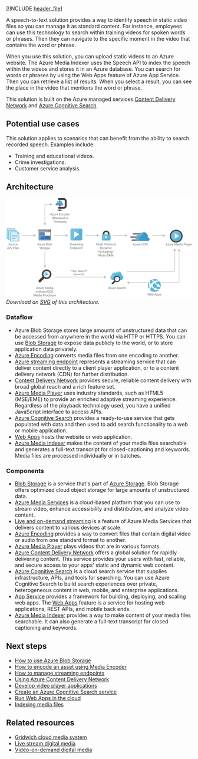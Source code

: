 [!INCLUDE [header_file](../../../includes/sol-idea-header.md)]

A speech-to-text solution provides a way to identify speech in static video files so you can manage it as standard content. For instance, employees can use this technology to search within training videos for spoken words or phrases. Then they can navigate to the specific moment in the video that contains the word or phrase.

When you use this solution, you can upload static videos to an Azure website. The Azure Media Indexer uses the Speech API to index the speech within the videos and stores it in an Azure database. You can search for words or phrases by using the Web Apps feature of Azure App Service. Then you can retrieve a list of results. When you select a result, you can see the place in the video that mentions the word or phrase.

This solution is built on the Azure managed services [Content Delivery Network](https://azure.microsoft.com/services/cdn) and [Azure Cognitive Search](https://azure.microsoft.com/services/search).

## Potential use cases

This solution applies to scenarios that can benefit from the ability to search recorded speech. Examples include:

- Training and educational videos.
- Crime investigations.
- Customer service analysis.

## Architecture

![Architecture diagram shows the flow from the source through Azure blob storage and live encoder to the streaming endpoint.](../media/digital-media-speech-text.png)
*Download an [SVG](../media/digital-media-speech-text.svg) of this architecture.*

### Dataflow

- Azure Blob Storage stores large amounts of unstructured data that can be accessed from anywhere in the world via HTTP or HTTPS. You can use [Blob Storage](/azure/storage/blobs/storage-blobs-introduction) to expose data publicly to the world, or to store application data privately.
- [Azure Encoding](/azure/media-services/latest/encode-concept) converts media files from one encoding to another.
- [Azure streaming endpoint](/azure/media-services/latest/media-services-overview) represents a streaming service that can deliver content directly to a client player application, or to a content delivery network (CDN) for further distribution.
- [Content Delivery Network](/azure/frontdoor/front-door-overview) provides secure, reliable content delivery with broad global reach and a rich feature set.
- [Azure Media Player](/azure/media-services/latest/media-services-overview) uses industry standards, such as HTML5 (MSE/EME) to provide an enriched adaptive streaming experience. Regardless of the playback technology used, you have a unified JavaScript interface to access APIs.
- [Azure Cognitive Search](/azure/search) provides a ready-to-use service that gets populated with data and then used to add search functionality to a web or mobile application.
- [Web Apps](/azure/app-service/overview) hosts the website or web application.
- [Azure Media Indexer](/azure/media-services/previous/media-services-index-content) makes the content of your media files searchable and generates a full-text transcript for closed-captioning and keywords. Media files are processed individually or in batches.

### Components

- [Blob Storage](https://azure.microsoft.com/services/storage/blobs) is a service that's part of [Azure Storage](https://azure.microsoft.com/products/category/storage). Blob Storage offers optimized cloud object storage for large amounts of unstructured data.
- [Azure Media Services](https://azure.microsoft.com/services/media-services) is a cloud-based platform that you can use to stream video, enhance accessibility and distribution, and analyze video content.
- [Live and on-demand streaming](https://azure.microsoft.com/services/media-services/live-on-demand) is a feature of Azure Media Services that delivers content to various devices at scale.
- [Azure Encoding](https://azure.microsoft.com/services/media-services/encoding) provides a way to convert files that contain digital video or audio from one standard format to another.
- [Azure Media Player](https://azure.microsoft.com/services/media-services/media-player) plays videos that are in various formats.
- [Azure Content Delivery Network](https://azure.microsoft.com/services/cdn) offers a global solution for rapidly delivering content. This service provides your users with fast, reliable, and secure access to your apps' static and dynamic web content.
- [Azure Cognitive Search](https://azure.microsoft.com/services/search) is a cloud search service that supplies infrastructure, APIs, and tools for searching. You can use Azure Cognitive Search to build search experiences over private, heterogeneous content in web, mobile, and enterprise applications.
- [App Service](https://azure.microsoft.com/en-us/services/app-service/) provides a framework for building, deploying, and scaling web apps. The [Web Apps](https://azure.microsoft.com/en-us/services/app-service/web/) feature is a service for hosting web applications, REST APIs, and mobile back ends.
- [Azure Media Indexer](https://azure.microsoft.com/services/media-services/media-indexer) provides a way to make content of your media files searchable. It can also generate a full-text transcript for closed captioning and keywords.

## Next steps

- [How to use Azure Blob Storage](/azure/storage/blobs/storage-blob-dotnet-get-started)
- [How to encode an asset using Media Encoder](/azure/media-services/previous/media-services-dotnet-encode-with-media-encoder-standard)
- [How to manage streaming endpoints](/azure/media-services/previous/media-services-streaming-endpoints-overview)
- [Using Azure Content Delivery Network](/azure/cdn/cdn-create-new-endpoint)
- [Develop video player applications](/azure/media-services/azure-media-player/azure-media-player-writing-plugins)
- [Create an Azure Cognitive Search service](/azure/search/search-create-service-portal)
- [Run Web Apps in the cloud](/azure/app-service/overview)
- [Indexing media files](/azure/media-services/previous/media-services-index-content)

## Related resources

- [Gridwich cloud media system](../../reference-architectures/media-services/gridwich-architecture.yml)
- [Live stream digital media](./digital-media-live-stream.yml)
- [Video-on-demand digital media](/azure/architecture/solution-ideas/articles/digital-media-video)
